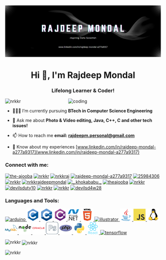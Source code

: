 ![logo](https://github.com/nrkkR/nrkkR/blob/main/3Screenshot%202024-07-04%20032428.png)
<h1 align="center">Hi 👋, I'm Rajdeep Mondal</h1>
<h3 align="center">Lifelong Learner & Coder!</h3>

<img align="right" alt="coding" width="300" src="https://i.gifer.com/origin/f8/f8903ad1904347df9561656bcfa8918e_w200.gif">

<p align="left"> <img src="https://komarev.com/ghpvc/?username=nrkkr&label=Profile%20views&color=0e75b6&style=flat" alt="nrkkr" /> </p>

- 🧑🏼‍🎓 I’m currently pursuing **BTech in Computer Science Engineering**

- 💬 Ask me about **Photo & Video editing, Java, C++, C and other tech issues!**

- 📫 How to reach me **email: rajdeepm.personal@gmail.com**

- 📄 Know about my experiences [www.linkedin.com/in/rajdeep-mondal-a277a9317](www.linkedin.com/in/rajdeep-mondal-a277a9317)

<h3 align="left">Connect with me:</h3>
<p align="left">
<a href="https://codepen.io/the-ajooba" target="blank"><img align="center" src="https://raw.githubusercontent.com/rahuldkjain/github-profile-readme-generator/master/src/images/icons/Social/codepen.svg" alt="the-ajooba" height="30" width="40" /></a>
<a href="https://dev.to/nrkkr" target="blank"><img align="center" src="https://raw.githubusercontent.com/rahuldkjain/github-profile-readme-generator/master/src/images/icons/Social/devto.svg" alt="nrkkr" height="30" width="40" /></a>
<a href="https://twitter.com/nrkkraj" target="blank"><img align="center" src="https://raw.githubusercontent.com/rahuldkjain/github-profile-readme-generator/master/src/images/icons/Social/twitter.svg" alt="nrkkraj" height="30" width="40" /></a>
<a href="https://linkedin.com/in/rajdeep-mondal-a277a9317" target="blank"><img align="center" src="https://raw.githubusercontent.com/rahuldkjain/github-profile-readme-generator/master/src/images/icons/Social/linked-in-alt.svg" alt="rajdeep-mondal-a277a9317" height="30" width="40" /></a>
<a href="https://stackoverflow.com/users/25984306" target="blank"><img align="center" src="https://raw.githubusercontent.com/rahuldkjain/github-profile-readme-generator/master/src/images/icons/Social/stack-overflow.svg" alt="25984306" height="30" width="40" /></a>
<a href="https://codesandbox.com/nrkkr" target="blank"><img align="center" src="https://raw.githubusercontent.com/rahuldkjain/github-profile-readme-generator/master/src/images/icons/Social/codesandbox.svg" alt="nrkkr" height="30" width="40" /></a>
<a href="https://kaggle.com/nrkkrajdeepmondal" target="blank"><img align="center" src="https://raw.githubusercontent.com/rahuldkjain/github-profile-readme-generator/master/src/images/icons/Social/kaggle.svg" alt="nrkkrajdeepmondal" height="30" width="40" /></a>
<a href="https://instagram.com/_.khokababu._" target="blank"><img align="center" src="https://raw.githubusercontent.com/rahuldkjain/github-profile-readme-generator/master/src/images/icons/Social/instagram.svg" alt="_.khokababu._" height="30" width="40" /></a>
<a href="https://www.youtube.com/c/theajooba" target="blank"><img align="center" src="https://raw.githubusercontent.com/rahuldkjain/github-profile-readme-generator/master/src/images/icons/Social/youtube.svg" alt="theajooba" height="30" width="40" /></a>
<a href="https://www.codechef.com/users/nrkkr" target="blank"><img align="center" src="https://cdn.jsdelivr.net/npm/simple-icons@3.1.0/icons/codechef.svg" alt="nrkkr" height="30" width="40" /></a>
<a href="https://www.hackerrank.com/devilsduty10" target="blank"><img align="center" src="https://raw.githubusercontent.com/rahuldkjain/github-profile-readme-generator/master/src/images/icons/Social/hackerrank.svg" alt="devilsduty10" height="30" width="40" /></a>
<a href="https://codeforces.com/profile/nrkkr" target="blank"><img align="center" src="https://raw.githubusercontent.com/rahuldkjain/github-profile-readme-generator/master/src/images/icons/Social/codeforces.svg" alt="nrkkr" height="30" width="40" /></a>
<a href="https://www.leetcode.com/nrkkr" target="blank"><img align="center" src="https://raw.githubusercontent.com/rahuldkjain/github-profile-readme-generator/master/src/images/icons/Social/leet-code.svg" alt="nrkkr" height="30" width="40" /></a>
<a href="https://auth.geeksforgeeks.org/user/devilsd4w28" target="blank"><img align="center" src="https://raw.githubusercontent.com/rahuldkjain/github-profile-readme-generator/master/src/images/icons/Social/geeks-for-geeks.svg" alt="devilsd4w28" height="30" width="40" /></a>
</p>

<h3 align="left">Languages and Tools:</h3>
<p align="left"> <a href="https://www.arduino.cc/" target="_blank" rel="noreferrer"> <img src="https://cdn.worldvectorlogo.com/logos/arduino-1.svg" alt="arduino" width="40" height="40"/> </a> <a href="https://www.cprogramming.com/" target="_blank" rel="noreferrer"> <img src="https://raw.githubusercontent.com/devicons/devicon/master/icons/c/c-original.svg" alt="c" width="40" height="40"/> </a> <a href="https://www.w3schools.com/cpp/" target="_blank" rel="noreferrer"> <img src="https://raw.githubusercontent.com/devicons/devicon/master/icons/cplusplus/cplusplus-original.svg" alt="cplusplus" width="40" height="40"/> </a> <a href="https://www.w3schools.com/cs/" target="_blank" rel="noreferrer"> <img src="https://raw.githubusercontent.com/devicons/devicon/master/icons/csharp/csharp-original.svg" alt="csharp" width="40" height="40"/> </a> <a href="https://dotnet.microsoft.com/" target="_blank" rel="noreferrer"> <img src="https://raw.githubusercontent.com/devicons/devicon/master/icons/dot-net/dot-net-original-wordmark.svg" alt="dotnet" width="40" height="40"/> </a> <a href="https://www.w3.org/html/" target="_blank" rel="noreferrer"> <img src="https://raw.githubusercontent.com/devicons/devicon/master/icons/html5/html5-original-wordmark.svg" alt="html5" width="40" height="40"/> </a> <a href="https://www.adobe.com/in/products/illustrator.html" target="_blank" rel="noreferrer"> <img src="https://www.vectorlogo.zone/logos/adobe_illustrator/adobe_illustrator-icon.svg" alt="illustrator" width="40" height="40"/> </a> <a href="https://www.java.com" target="_blank" rel="noreferrer"> <img src="https://raw.githubusercontent.com/devicons/devicon/master/icons/java/java-original.svg" alt="java" width="40" height="40"/> </a> <a href="https://developer.mozilla.org/en-US/docs/Web/JavaScript" target="_blank" rel="noreferrer"> <img src="https://raw.githubusercontent.com/devicons/devicon/master/icons/javascript/javascript-original.svg" alt="javascript" width="40" height="40"/> </a> <a href="https://www.linux.org/" target="_blank" rel="noreferrer"> <img src="https://raw.githubusercontent.com/devicons/devicon/master/icons/linux/linux-original.svg" alt="linux" width="40" height="40"/> </a> <a href="https://www.mysql.com/" target="_blank" rel="noreferrer"> <img src="https://raw.githubusercontent.com/devicons/devicon/master/icons/mysql/mysql-original-wordmark.svg" alt="mysql" width="40" height="40"/> </a> <a href="https://nodejs.org" target="_blank" rel="noreferrer"> <img src="https://raw.githubusercontent.com/devicons/devicon/master/icons/nodejs/nodejs-original-wordmark.svg" alt="nodejs" width="40" height="40"/> </a> <a href="https://www.oracle.com/" target="_blank" rel="noreferrer"> <img src="https://raw.githubusercontent.com/devicons/devicon/master/icons/oracle/oracle-original.svg" alt="oracle" width="40" height="40"/> </a> <a href="https://www.photoshop.com/en" target="_blank" rel="noreferrer"> <img src="https://raw.githubusercontent.com/devicons/devicon/master/icons/photoshop/photoshop-line.svg" alt="photoshop" width="40" height="40"/> </a> <a href="https://www.php.net" target="_blank" rel="noreferrer"> <img src="https://raw.githubusercontent.com/devicons/devicon/master/icons/php/php-original.svg" alt="php" width="40" height="40"/> </a> <a href="https://www.python.org" target="_blank" rel="noreferrer"> <img src="https://raw.githubusercontent.com/devicons/devicon/master/icons/python/python-original.svg" alt="python" width="40" height="40"/> </a> <a href="https://reactjs.org/" target="_blank" rel="noreferrer"> <img src="https://raw.githubusercontent.com/devicons/devicon/master/icons/react/react-original-wordmark.svg" alt="react" width="40" height="40"/> </a> <a href="https://www.tensorflow.org" target="_blank" rel="noreferrer"> <img src="https://www.vectorlogo.zone/logos/tensorflow/tensorflow-icon.svg" alt="tensorflow" width="40" height="40"/> </a> </p>

<p><img align="left" src="https://github-readme-stats.vercel.app/api/top-langs?username=nrkkr&show_icons=true&locale=en&layout=compact" alt="nrkkr" /></p>

<p>&nbsp;<img align="center" src="https://github-readme-stats.vercel.app/api?username=nrkkr&show_icons=true&locale=en" alt="nrkkr" /></p>

<p><img align="center" src="https://github-readme-streak-stats.herokuapp.com/?user=nrkkr&" alt="nrkkr" /></p>
